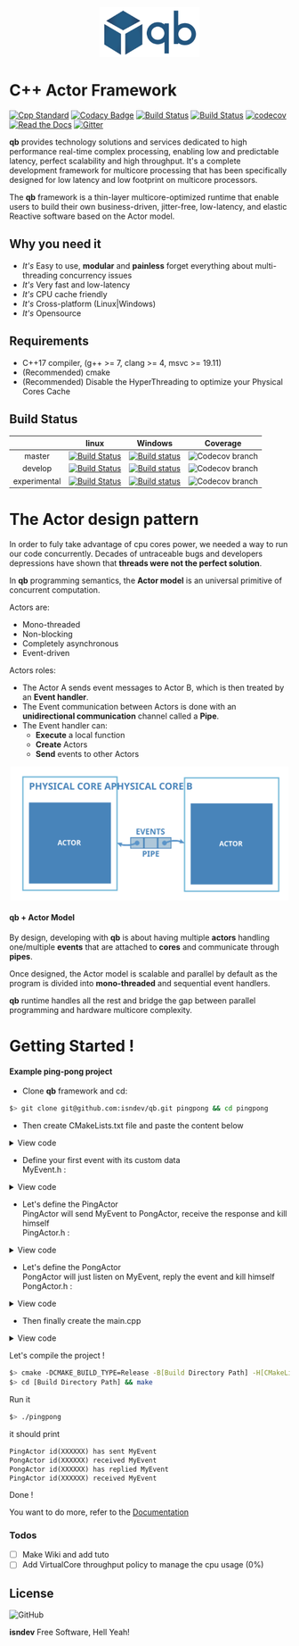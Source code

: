 <p align="center"><img src="./ressources/logo.svg" width="180px" /></p>

# C++ Actor Framework

[![Cpp Standard](https://img.shields.io/badge/C%2B%2B-17-blue.svg)](https://en.wikipedia.org/wiki/C%2B%2B17)
[![Codacy Badge](https://api.codacy.com/project/badge/Grade/674022e452e84497bc0a00e7a585758f)](https://www.codacy.com/app/isndev/qb?utm_source=github.com&amp;utm_medium=referral&amp;utm_content=isndev/qb&amp;utm_campaign=Badge_Grade)
[![Build Status](http://server.isndev.com:61090/buildStatus/icon?job=Cube-master&subject=master)](https://github.com/isndev/qb/tree/master)
[![Build Status](http://server.isndev.com:61090/buildStatus/icon?job=Cube-develop&subject=develop)](https://github.com/isndev/qb/tree/develop)
[![codecov](https://codecov.io/gh/isndev/qb/branch/master/graph/badge.svg)](https://codecov.io/gh/isndev/qb)
[![Read the Docs](https://img.shields.io/readthedocs/pip.svg)](https://isndev.github.io/qb/)
[![Gitter](https://img.shields.io/gitter/room/isndev/qbaf.svg)](https://gitter.im/qbaf)

**qb** provides technology solutions and services dedicated to high performance real-time complex processing, enabling low and predictable latency, perfect scalability and high throughput. It's a complete development framework for multicore processing that has been specifically designed for low latency and low footprint on multicore processors.

The **qb** framework is a thin-layer multicore-optimized runtime that enable users to build their own business-driven, jitter-free, low-latency, and elastic Reactive software based on the Actor model.

## Why you need it
  - *It's* Easy to use, **modular** and **painless** forget everything about multi-threading concurrency issues
  - *It's* Very fast and low-latency
  - *It's* CPU cache friendly
  - *It's* Cross-platform (Linux|Windows)
  - *It's* Opensource

## Requirements
  - C++17 compiler, (g++ >= 7, clang >= 4, msvc >= 19.11)
  - (Recommended) cmake
  - (Recommended) Disable the HyperThreading to optimize your Physical Cores Cache

## Build Status
|              | linux | Windows | Coverage |
|:------------:|:-----:|:-------:|:--------:|
|    master    | [![Build Status](https://travis-ci.org/isndev/qb.svg?branch=master)](https://travis-ci.org/isndev/qb) | [![Build status](https://ci.appveyor.com/api/projects/status/aern7ygl63wa3c9b/branch/master?svg=true)](https://ci.appveyor.com/project/isndev/qb/branch/master) | ![Codecov branch](https://img.shields.io/codecov/c/github/isndev/qb/master.svg) |
|    develop   | [![Build Status](https://travis-ci.org/isndev/qb.svg?branch=develop)](https://travis-ci.org/isndev/qb) | [![Build status](https://ci.appveyor.com/api/projects/status/aern7ygl63wa3c9b/branch/develop?svg=true)](https://ci.appveyor.com/project/isndev/qb/branch/develop) | ![Codecov branch](https://img.shields.io/codecov/c/github/isndev/qb/develop.svg) |
| experimental | [![Build Status](https://travis-ci.org/isndev/qb.svg?branch=experimental)](https://travis-ci.org/isndev/qb) | [![Build status](https://ci.appveyor.com/api/projects/status/aern7ygl63wa3c9b/branch/experimental?svg=true)](https://ci.appveyor.com/project/isndev/qb/branch/experimental) | ![Codecov branch](https://img.shields.io/codecov/c/github/isndev/qb/experimental.svg) |

# The Actor design pattern

In order to fuly take advantage of cpu cores power, we needed a way to run our code concurrently. Decades of untraceable bugs and developers depressions have shown that **threads were not the perfect solution**.

In **qb** programming semantics, the **Actor model** is an universal primitive of concurrent computation.

Actors are:
- Mono-threaded
- Non-blocking
- Completely asynchronous
- Event-driven

Actors roles:
- The Actor A sends event messages to Actor B, which is then treated by an **Event handler**.
- The Event communication between Actors is done with an **unidirectional communication** channel called a **Pipe**.
- The Event handler can:
    - **Execute** a local function
    - **Create** Actors
    - **Send** events to other Actors

<p align="center"><img src="./ressources/BasicActorModel.svg" width="500px" /></p>

#### qb + Actor Model
By design, developing with **qb** is about having multiple **actors** handling one/multiple **events** that are attached to **cores** and communicate through **pipes**.

Once designed, the Actor model is scalable and parallel by default as the program is divided into **mono-threaded** and sequential event handlers.

**qb** runtime handles all the rest and bridge the gap between parallel programming and hardware multicore complexity.

# Getting Started !
#### Example ping-pong project

- Clone **qb** framework and cd:
```bash
$> git clone git@github.com:isndev/qb.git pingpong && cd pingpong
```
- Then create CMakeLists.txt file and paste the content below
<details close>
<summary>View code</summary>

```cmake
# CMakeLists.txt file
cmake_minimum_required(VERSION 3.10)
project(pingpong)

# qb minimum requirements
set(CMAKE_CXX_STANDARD 17)
set(CMAKE_CXX_STANDARD_REQUIRED ON)
set(QB_PATH "${CMAKE_CURRENT_SOURCE_DIR}/qb")

# Add qb framework
add_subdirectory(${QB_PATH})

# Define your project source
set(SOURCE main.cpp)

add_executable(pingpong ${SOURCE})
# Link target with qb-core library
target_link_libraries(pingpong qb-core)
```
</details>


- Define your first event with its custom data <br>
  MyEvent.h :
<details close>
<summary>View code</summary>

```cpp
// MyEvent.h
#include <vector>
#include <qb/event.h>
#ifndef MYEVENT_H_
# define MYEVENT_H_
// Event example
struct MyEvent
 : public qb::Event // /!\ should inherit from qb event
{
    int data; // trivial data
    std::vector<int> container; // dynamic data
    // /!\ an event must never store an address of it own data
    // /!\ ex : int *ptr = &data;
    // /!\ avoid using std::string, instead use :
    // /!\ - fixed cstring
    // /!\ - pointer of std::string
    // /!\ - or compile with old ABI '-D_GLIBCXX_USE_CXX11_ABI=0'
};
#endif
```
</details>

- Let's define the PingActor <br>
  PingActor will send MyEvent to PongActor, receive the response and kill himself <br>
  PingActor.h :
<details close>
<summary>View code</summary>

```cpp
// PingActor.h file
#include <qb/actor.h>
#include "MyEvent.h"
#ifndef PINGACTOR_H_
# define PINGACTOR_H_

class PingActor
        : public qb::Actor // /!\ should inherit from qb actor
{
    const qb::ActorId _id_pong; // Pong ActorId
public:
    PingActor() = delete; // PingActor requires PongActor Actorid
    // /!\ never call any qb::Actor functions in constructor
    // /!\ use onInit function
    explicit PingActor(const qb::ActorId id_pong)
      : _id_pong(id_pong) {}

    // /!\ the engine will call this function before adding PingPongActor
    bool onInit() override final {
        registerEvent<MyEvent>(*this);         // will listen MyEvent
        auto &event = push<MyEvent>(_id_pong); // push MyEvent to PongActor and keep a reference to the event
        event.data = 1337;                     // set trivial data
        event.container.push_back(7331);       // set dynamic data

        // debug print
        qb::io::cout() << "PingActor id(" << id() << ") has sent MyEvent" << std::endl;
        return true;                           // init ok
    }
    // will call this function when PingActor receives MyEvent
    void on(MyEvent &event) {
        // debug print
        qb::io::cout() << "PingActor id(" << id() << ") received MyEvent" << std::endl;
        kill(); // then notify engine to kill PingActor
    }
};

#endif
```
</details>

- Let's define the PongActor <br>
  PongActor will just listen on MyEvent, reply the event and kill himself <br>
  PongActor.h :
<details close>
<summary>View code</summary>

```cpp
// PongActor.h file
#include <qb/actor.h>
#include "MyEvent.h"
#ifndef PONGACTOR_H_
# define PONGACTOR_H_

class PongActor
        : public qb::Actor // /!\ should inherit from qb actor
{
public:
    // /!\ never call any qb::Actor functions in constructor
    // /!\ use onInit function
    PongActor() = default;

    // /!\ the engine will call this function before adding PongActor
    bool onInit() override final {
        registerEvent<MyEvent>(*this);         // will just listen MyEvent

        return true;                           // init ok
    }
    // will call this function when PongActor receives MyEvent
    void on(MyEvent &event) {
        // debug print
        qb::io::cout() << "PongActor id(" << id() << ") received MyEvent" << std::endl;
        reply(event); // reply the event to SourceActor
        // debug print
        qb::io::cout() << "PongActor id(" << id() << ") has replied MyEvent" << std::endl;
        kill(); // then notify engine to kill PongActor
    }
};

#endif
```
</details>

- Then finally create the main.cpp
<details close>
<summary>View code</summary>

```cpp
// main.cpp file
#include <qb/main.h>
#include "PingActor.h"
#include "PongActor.h"

int main (int argc, char *argv[]) {
    // (optional) initialize the qb logger
    qb::io::log::init(argv[0]); // filename

    // configure the Engine
    // Note : I will use only the core 0 and 1
    qb::Main main({0, 1});

    // Build Pong Actor to core 0 and retrieve its unique identifier
    auto id_pong = main.addActor<PongActor>(0); // default constructed
    // Build Ping Actor to core 1 with Pong ActorId as parameter
    main.addActor<PingActor>(1, id_pong); // constructed with parameters

    main.start();  // start the engine asynchronously
    main.join();   // wait for the running engine
    // if all my actors had been destroyed then it will release the wait
    return 0;
}
```
</details>

Let's compile the project !
```sh
$> cmake -DCMAKE_BUILD_TYPE=Release -B[Build Directory Path] -H[CMakeList.txt Path]
$> cd [Build Directory Path] && make
```
Run it
```sh
$> ./pingpong
```
it should print
```
PingActor id(XXXXXX) has sent MyEvent
PongActor id(XXXXXX) received MyEvent
PongActor id(XXXXXX) has replied MyEvent
PingActor id(XXXXXX) received MyEvent
```
Done !

You want to do more, refer to the [Documentation](https://isndev.github.io/qb/)

### Todos
  - [ ] Make Wiki and add tuto
  - [ ] Add VirtualCore throughput policy to manage the cpu usage (0%)

License
----

![GitHub](https://img.shields.io/github/license/isndev/qb.svg)

**isndev** Free Software, Hell Yeah!
